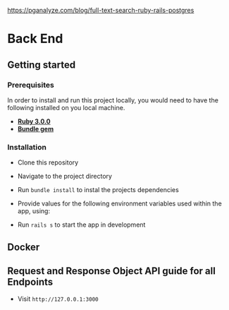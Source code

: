https://pganalyze.com/blog/full-text-search-ruby-rails-postgres


# Back End

## Getting started

### Prerequisites

In order to install and run this project locally, you would need to have the following installed on you local machine.

- [**Ruby 3.0.0**](https://nodejs.org/en/)
- [**Bundle gem**](https://https://bundler.io/)

### Installation

- Clone this repository

- Navigate to the project directory

- Run `bundle install` to instal the projects dependencies
- Provide values for the following environment variables used within the app, using:


- Run `rails s` to start the app in development

## Docker


## Request and Response Object API guide for all Endpoints

- Visit `http://127.0.0.1:3000`
